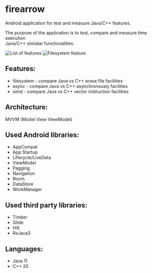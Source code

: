 # firearrow

Android application for test and measure Java/C++ features.

The purpose of the application is to test, compare and measure time execution</br> 
 Java/C++ simialar functionalities.

![List of features](screenshot/firearrow_1.jpg "A list of features")
![Filesystem feature](screenshot/firearrow_2.jpg "A erase filesystem feature")

Features:
---------
  * filesystem - compare Java vs C++ erase file facilities
  * async      - compare Java vs C++ asynchronously facilities
  * simd       - compare Java vs C++ vector instruction facilities

Architecture:
-------------
MVVM (Model View ViewModel)

Used Android libraries:
-----------------------
  * AppCompat
  * App Startup
  * Lifecycle/LiveData
  * ViewModel
  * Pagging
  * Navigation
  * Room
  * DataStore
  * WorkManager
  
Used third party libraries:
--------------------------
  * Timber
  * Glide
  * Hilt
  * RxJava3

Languages:
----------
  * Java 11
  * C++ 20
  
